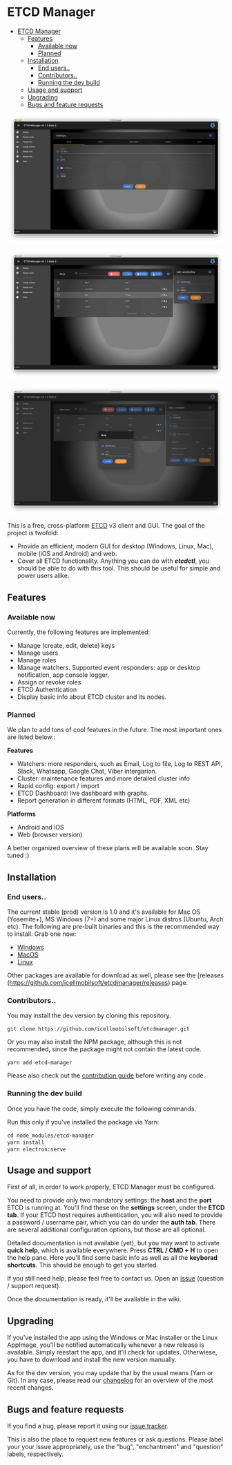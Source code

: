 # ETCD Manager

- [ETCD Manager](#etcd-manager)
  * [Features](#features)
    + [Available now](#available-now)
    + [Planned](#planned)
  * [Installation](#installation)
    + [End users..](#end-users)
    + [Contributors..](#contributors)
    + [Running the dev build](#running-the-dev-build)
  * [Usage and support](#usage-and-support)
  * [Upgrading](#upgrading)
  * [Bugs and feature requests](#bugs-and-feature-requests)


![Alt text](/screenshots/screen1.png?raw=true "ETCD Manager settings")

![Alt text](/screenshots/screen2.png?raw=true "ETCD Manager - keys & values")

![Alt text](/screenshots/screen3.png?raw=true "ETCD Manager - watchers")


This is a free, cross-platform [ETCD](http://www.etcd.io) v3 client and GUI. The goal of the project is twofold:

- Provide an efficient, modern GUI for desktop (Windows, Linux, Mac), mobile (iOS and Android) and web.
- Cover all ETCD functionality. Anything you can do with ***etcdctl***, you should be able to do with this tool. This should be useful for simple and power users alike.

## Features

### Available now

Currently, the following features are implemented:

- Manage (create, edit, delete) keys
- Manage users
- Manage roles
- Manage watchers. Supported event responders: app or desktop notification, app console logger.
- Assign or revoke roles
- ETCD Authentication
- Display basic info about ETCD cluster and its nodes.

### Planned

We plan to add tons of cool features in the future. The most important ones are listed below.:

**Features**

- Watchers: more responders, such as Email, Log to file, Log to REST API, Slack, Whatsapp, Google Chat, Viber intergarion.
- Cluster: maintenance features and more detailed cluster info
- Rapid config: export / import
- ETCD Dashboard: live dashboard with graphs.
- Report generation in different formats (HTML, PDF, XML etc)

**Platforms**

- Android and iOS 
- Web (browser version)

A better organized overview of these plans will be available soon. Stay tuned :) 

## Installation

### End users..

The current stable (prod) version is 1.0 and it's available for Mac OS (Yosemite+), MS Windows (7+) and some major Linux distros (Ubuntu, Arch etc). The following are pre-built binaries and this is the recommended way to install. Grab one now:

- [Windows](https://github.com/icellmobilsoft/etcdmanager/releases/download/v1.0.0/etcd-manager-1.0.0-win64.exe)
- [MacOS](https://github.com/icellmobilsoft/etcdmanager/releases/download/v1.0.0/etcd-manager-1.0.0-osx.dmg)
- [Linux](https://github.com/icellmobilsoft/etcdmanager/releases/download/v1.0.0/etcd-manager-1.0.0-linux.AppImage)

Other packages are available for download as well, please see the [releases (https://github.com/icellmobilsoft/etcdmanager/releases) page.

### Contributors..

You may install the dev version by cloning this repository.

```
git clone https://github.com/icellmobilsoft/etcdmanager.git
```

Or you may also install the NPM package, although this is not recommended, since the package might not contain the latest code.

```
yarn add etcd-manager
```

Please also check out the [contribution guide](./CONTRIBUTING.md) before writing any code.

### Running the dev build

Once you have the code, simply execute the following commands. 

Run this only if you've installed the package via Yarn:

```
cd node_modules/etcd-manager
yarn install
yarn electron:serve
```

## Usage and support

First of all, in order to work properly, ETCD Manager must be configured. 

You need to provide only two mandatory settings: the **host** and the **port** ETCD is running at. You'll find these on the **settings** screen, under the **ETCD tab**. 
If your ETCD host requires authentication, you will also need to provide a password / username pair, which you can do under the **auth tab**.
There are several additional configuration options, but those are all optional.

Detailed documentation is not available (yet), but you may want to activate **quick help**, which is available everywhere. Press **CTRL / CMD + H** to open the help pane. Here you'll find some basic info as well as all the **keyborad shortcuts**. This should be enough to get you started.

If you still need help, please feel free to contact us. Open an [issue](https://github.com/icellmobilsoft/etcdmanager/issues) (question / support request).

Once the documentation is ready, it'll be available in the wiki.

## Upgrading

If you've installed the app using the Windows or Mac installer or the Linux AppImage, you'll be notified automatically whenever a new release is available. Simply reestart the app, and it'll check for updates. 
Otherwiese, you have to download and install the new version manually.

As for the dev version, you may update that by the usual means (Yarn or Git). In any case, please read our [changelog](./CHANGELOG.md) for an overview of the most recent changes.

## Bugs and feature requests

If you find a bug, please report it using our [issue tracker](https://github.com/icellmobilsoft/etcdmanager/issues).

This is also the place to request new features or ask questions. Please label your your issue appropriately, use the "bug", "enchantment" and "question" labels, respectively.

